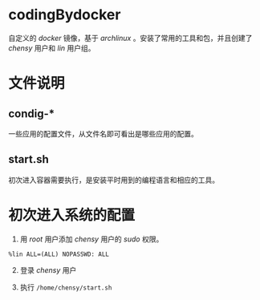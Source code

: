 # codingBydocker

自定义的 *docker* 镜像，基于 *archlinux* 。安装了常用的工具和包，并且创建了 *chensy* 用户和 *lin* 用户组。


# 文件说明

## condig-*

一些应用的配置文件，从文件名即可看出是哪些应用的配置。

## start.sh

初次进入容器需要执行，是安装平时用到的编程语言和相应的工具。

# 初次进入系统的配置

1. 用 *root* 用户添加 *chensy* 用户的 *sudo* 权限。

```shell
%lin ALL=(ALL) NOPASSWD: ALL
```

2. 登录 *chensy* 用户

3. 执行 `/home/chensy/start.sh`
